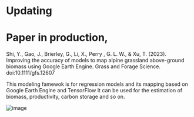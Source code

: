 # Updating
# Paper in production, 
Shi, Y., Gao, J., Brierley, G., Li, X., Perry , G. L. W., & Xu, T. (2023). Improving the accuracy of models to map alpine grassland above-ground biomass using Google Earth Engine. Grass and Forage Science. doi:10.1111/gfs.12607

This modeling famewok is for regression models and its mapping based on Google Earth Engine and TensorFlow
It can be used for the estimation of biomass, productivity, carbon storage and so on. 

![image](https://user-images.githubusercontent.com/38708447/226752451-eb865b64-d965-4a22-9e2b-456c7aa36c35.png)
